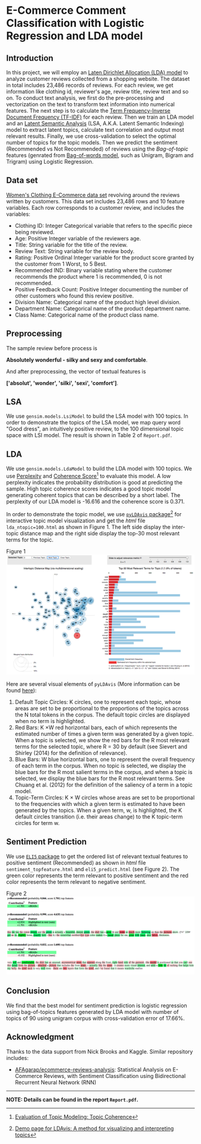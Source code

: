 # E-Commerce Comment Classification with Logistic Regression and LDA model

## Introduction

In this project, we will employ an [Laten Dirichlet Allocation (LDA) model](https://en.wikipedia.org/wiki/Latent_Dirichlet_allocation) to analyze customer reviews collected from a shopping website. The dataset in total includes 23,486 records of reviews. For each review, we get information like clothing id, reviewer's age, review title, review text and so on. To conduct text analysis, we first do the pre-processing and vectorization on the text to transform text information into numerical features. The next step is to calculate the [Term Frequency-Inverse Document Frequency (TF-IDF)](https://en.wikipedia.org/wiki/Tf%E2%80%93idf) for each review. Then we train an LDA model and an [Latent Semantic Analysis](https://en.wikipedia.org/wiki/Latent_semantic_analysis)  (LSA, A.K.A. Latent Semantic Indexing) model to extract latent topics, calculate text correlation and output most relevant results. Finally, we use cross-validation to select the optimal number of topics for the topic models. Then we predict the sentiment (Recommended vs Not Recommended) of reviews using the *Bag-of-topic* features (genrated from [Bag-of-words model](https://en.wikipedia.org/wiki/Bag-of-words_model), such as Unigram, Bigram and Trigram) using Logistic Regression.

## Data set

[Women's Clothing E-Commerce data set](https://www.kaggle.com/nicapotato/womens-ecommerce-clothing-reviews) revolving around the reviews written by customers. This data set includes 23,486 rows and 10 feature variables. Each row corresponds
to a customer review, and includes the variables:

* Clothing ID: Integer Categorical variable that refers to the specific piece being reviewed.
* Age: Positive Integer variable of the reviewers age.
* Title: String variable for the title of the review.
* Review Text: String variable for the review body.
* Rating: Positive Ordinal Integer variable for the product score granted by the customer from 1 Worst, to 5 Best.
* Recommended IND: Binary variable stating where the customer recommends the product where 1 is recommended, 0 is not recommended.
* Positive Feedback Count: Positive Integer documenting the number of other customers who found this review positive.
* Division Name: Categorical name of the product high level division.
* Department Name: Categorical name of the product department name.
* Class Name: Categorical name of the product class name.

## Preprocessing

The sample review before process is 

**Absolutely wonderful - silky and sexy and comfortable**. 

And after preprocessing, the vector of textual features is 

**['absolut', 'wonder', 'silki', 'sexi', 'comfort']**.

## LSA

We use `gensim.models.LsiModel` to build the LSA model with 100 topics. In order to demonstrate the topics of the LSA model, we map query word "Good dress", an intuitively positive review, to the 100 dimensional topic space with LSI model. The result is shown in Table 2 of `Report.pdf`.

## LDA

We use `gensim.models.LdaModel` to build the LDA model with 100 topics. We use [Perplexity](https://en.wikipedia.org/wiki/Perplexity) and [Coherence Score](https://radimrehurek.com/gensim/models/coherencemodel.html)[^1] to evaluate this model. A low perplexity indicates the probability distribution is good at predicting the sample. High topic coherence scores indicates a good topic model generating coherent topics that can be described by a short label. The perplexity of our LDA model is -16.616 and the coherence score is 0.371. 

In order to demonstrate the topic model, we use [`pyLDAvis` package](https://github.com/bmabey/pyLDAvis)[^2] for interactive topic model visualization and get the *html* file `lda_ntopic=100.html` as shown in Figure 1. The left side display the inter-topic distance map and the right side display the top-30 most relevant terms for the topic.

Figure 1
![Figure 1](Images/pyLDAvis_screenshot.png)

Here are several visual elements of `pyLDAvis` (More information can be found [here](https://cran.r-project.org/web/packages/LDAvis/vignettes/details.pdf)): 

1. Default Topic Circles: K circles, one to represent each topic, whose areas are set
to be proportional to the proportions of the topics across the N total tokens in the
corpus. The default topic circles are displayed when no term is highlighted.
2. Red Bars: K ×W red horizontal bars, each of which represents the estimated number
of times a given term was generated by a given topic. When a topic is selected, we
show the red bars for the R most relevant terms for the selected topic, where R = 30
by default (see Sievert and Shirley (2014) for the definition of relevance).
3. Blue Bars: W blue horizontal bars, one to represent the overall frequency of each
term in the corpus. When no topic is selected, we display the blue bars for the R most
salient terms in the corpus, and when a topic is selected, we display the blue bars for
the R most relevant terms. See Chuang et al. (2012) for the definition of the saliency
of a term in a topic model.
4. Topic-Term Circles: K × W circles whose areas are set to be proportional to the
frequencies with which a given term is estimated to have been generated by the topics.
When a given term, w, is highlighted, the K default circles transition (i.e. their areas
change) to the K topic-term circles for term w.


## Sentiment Prediction

We use [`ELI5` package](https://github.com/TeamHG-Memex/eli5) to get the ordered list of relevant textual features to positive sentiment (Recommended) as shown in *html* file `sentiment_topfeature.html` and `eli5_predict.html` (see Figure 2). The green color represents the term relevant to positive sentiment and the red color represents the term relevant to negative sentiment.

Figure 2
![Figure 2](Images/Eli5_screenshot-2.png)

## Conclusion

We find that the best model for sentiment prediction is logistic regression using bag-of-topics features generated by LDA model with number of topics of 90 using unigram corpus with cross-validation error of 17.66%.


## Acknowledgment

Thanks to the data support from Nick Brooks and Kaggle. Similar repository includes: 

* [AFAgarap/ecommerce-reviews-analysis](https://github.com/AFAgarap/ecommerce-reviews-analysis): Statistical Analysis on E-Commerce Reviews, with Sentiment Classification using Bidirectional Recurrent Neural Network (RNN)

[^1]: [Evaluation of Topic Modeling: Topic Coherence](https://datascienceplus.com/evaluation-of-topic-modeling-topic-coherence/)
[^2]: [Demo page for LDAvis: A method for visualizing and interpreting topics](http://www.kennyshirley.com/LDAvis/)


---

**NOTE: Details can be found in the report `Report.pdf`.**